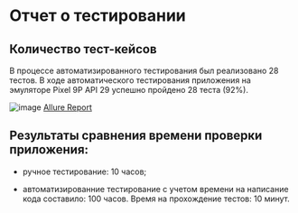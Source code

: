 # Отчет о тестировании

## Количество тест-кейсов

В процессе автоматизированного тестирования был реализовано 28 тестов.
В ходе автоматического тестирования приложения на эмуляторе Pixel 9P API 29 успешно пройдено 28 теста (92%).


![image](https://github.com/user-attachments/assets/9556a989-690b-4962-bd3f-a9ffce45e407)
[Allure Report](https://github.com/HeavensFeel03/Diplom03/blob/main/docs/allure-results.zip)

## Результаты сравнения времени проверки приложения:

- ручное тестирование: 10 часов;

- автоматизированние тестирование с учетом времени на написание кода составило: 100 часов. Время на прохождение тестов: 10 минут.

